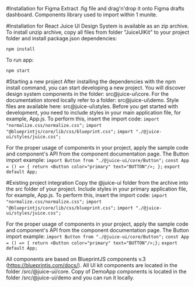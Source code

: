 #Installation for Figma
Extract .fig file and drag'n'drop it onto Figma drafts dashboard.
Components library used to import within 1 munite.

#Installation for React
Juice UI Design System is available as an zip archive.
To install unzip archive, copy all files from folder "JuiceUIKit" to your project folder and install package.json dependencies:

`npm install`

To run app:

`npm start`

#Starting a new project
After installing the dependencies with the npm install command, you can start developing a new project. You will discover design system components in the folder: src\@juice-ui\core. For the documentation stored locally refer to a folder: src\@juice-ui\demo. Style files are available here: src\@juice-ui\styles. Before you get started with development, you need to include styles in your main application file, for example, App.js. To perform this, insert the import code:
`import "normalize.css/normalize.css";`
`import "@blueprintjs/core/lib/css/blueprint.css";`
`import "./@juice-ui/styles/juice.css";`

For the proper usage of components in your project, apply the sample code and component's API from the component documentation page. The Button import example:
`import Button from "./@juice-ui/core/Button";`
`const App = () => { return <Button color="primary" text="BUTTON"/>; };`
`export default App;`

#Existing project integration
Copy the @juice-ui folder from the archive into the src folder of your project. Include styles in your primary application file, for example, App.js. To perform this, insert the import code:
`import "normalize.css/normalize.css";`
`import "@blueprintjs/core/lib/css/blueprint.css";`
`import "./@juice-ui/styles/juice.css";`

For the proper usage of components in your project, apply the sample code and component's API from the component documentation page. The Button import example:
`import Button from "./@juice-ui/core/Button";`
`const App = () => { return <Button color="primary" text="BUTTON"/>;};`
`export default App;`

All components are based on BlueprintJS components v.3 (https://blueprintjs.com/docs/).
All UI kit components are located in the folder /src/@juice-ui/core.
Copy of DemoApp components is located in the folder /src/@juice-ui/demo and you can run it locally.

<!-- For components preview and usage examples, please visit: https://react.setproduct.com/ -->